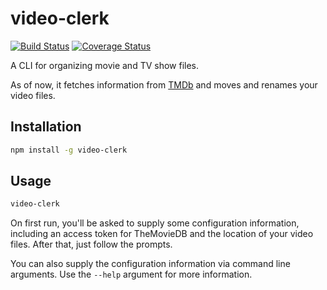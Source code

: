 # video-clerk

[![Build Status](https://app.travis-ci.com/jordanbtucker/video-clerk.svg?branch=main)](https://app.travis-ci.com/jordanbtucker/video-clerk)
[![Coverage Status](https://coveralls.io/repos/github/jordanbtucker/video-clerk/badge.svg?branch=main)](https://coveralls.io/github/jordanbtucker/video-clerk?branch=main)

A CLI for organizing movie and TV show files.

As of now, it fetches information from [TMDb](https://www.themoviedb.org/) and
moves and renames your video files.

## Installation

```bash
npm install -g video-clerk
```

## Usage

```bash
video-clerk
```

On first run, you'll be asked to supply some configuration information,
including an access token for TheMovieDB and the location of your video files.
After that, just follow the prompts.

You can also supply the configuration information via command line arguments.
Use the `--help` argument for more information.
